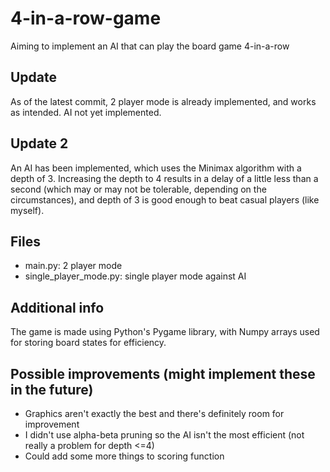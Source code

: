 # 4-in-a-row-game
Aiming to implement an AI that can play the board game 4-in-a-row

## Update
As of the latest commit, 2 player mode is already implemented, and works as intended. AI not yet implemented.

## Update 2
An AI has been implemented, which uses the Minimax algorithm with a depth of 3. Increasing the depth to 4 results in a delay of a little less than a second (which may or may not be tolerable, depending on the circumstances), and depth of 3 is good enough to beat casual players (like myself).

## Files
- main.py: 2 player mode
- single_player_mode.py: single player mode against AI

## Additional info
The game is made using Python's Pygame library, with Numpy arrays used for storing board states for efficiency. 

## Possible improvements (might implement these in the future)
- Graphics aren't exactly the best and there's definitely room for improvement
- I didn't use alpha-beta pruning so the AI isn't the most efficient (not really a problem for depth <=4)
- Could add some more things to scoring function
